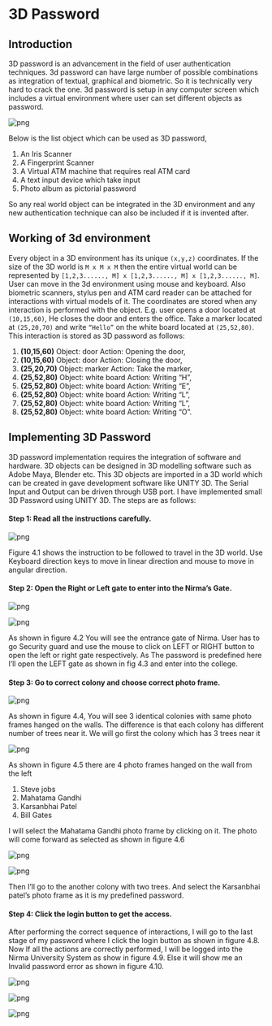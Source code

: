 # 3D Password

## Introduction

3D password is an advancement in the field of user authentication techniques. 3d password can have large number of possible combinations as integration of textual, graphical and biometric. So it is technically very hard to crack the one. 3d password is setup in any computer screen which includes a virtual environment where user can set different objects as password. 

![png](../../assets/projects/3d_password/1.png)

Below is the list object which can be used
as 3D password,

1. An Iris Scanner
2. A Fingerprint Scanner
3. A Virtual ATM machine that requires real ATM card
4. A text input device which take input
5. Photo album as pictorial password

So any real world object can be integrated in the 3D environment and any
new authentication technique can also be included if it is invented after.

## Working of 3d environment
Every object in a 3D environment has its unique `(x,y,z)` coordinates. If the
size of the 3D world is `M x M x M` then the entire virtual world can be
represented by `[1,2,3......, M] x [1,2,3......, M] x [1,2,3......, M]`. User can
move in the 3d environment using mouse and keyboard. Also biometric
scanners, stylus pen and ATM card reader can be attached for interactions
with virtual models of it. The coordinates are stored when any interaction is
performed with the object. E.g. user opens a door located at `(10,15,60)`,
He closes the door and enters the office. Take a marker located at
`(25,20,70)` and write `“Hello”` on the white board located at `(25,52,80)`. This
interaction is stored as 3D password as follows:

1. **(10,15,60)** Object: door Action: Opening the door,
2. **(10,15,60)** Object: door Action: Closing the door,
3. **(25,20,70)** Object: marker Action: Take the marker,
4. **(25,52,80)** Object: white board Action: Writing “H”,
5. **(25,52,80)** Object: white board Action: Writing “E”,
6. **(25,52,80)** Object: white board Action: Writing “L”,
7. **(25,52,80)** Object: white board Action: Writing “L”,
8. **(25,52,80)** Object: white board Action: Writing “O”.

## Implementing 3D Password

3D password implementation requires the integration of software and hardware.
3D objects can be designed in 3D modelling software such as Adobe Maya, Blender
etc. This 3D objects are imported in a 3D world which can be created in gave
development software like UNITY 3D. The Serial Input and Output can be driven
through USB port. I have implemented small 3D Password using UNITY 3D. The
steps are as follows:

#### Step 1: Read all the instructions carefully.

![png](../../assets/projects/3d_password/4_1.jpg)

Figure 4.1 shows the instruction to be followed to travel in the 3D world. Use
Keyboard direction keys to move in linear direction and mouse to move in angular
direction.

#### Step 2: Open the Right or Left gate to enter into the Nirma’s Gate.

![png](../../assets/projects/3d_password/4_2.jpg)

![png](../../assets/projects/3d_password/4_3.jpg)

As shown in figure 4.2 You will see the entrance gate of Nirma. User has to go
Security guard and use the mouse to click on LEFT or RIGHT button to open the
left or right gate respectively. As The password is predefined here I’ll open the
LEFT gate as shown in fig 4.3 and enter into the college.

#### Step 3: Go to correct colony and choose correct photo frame.

![png](../../assets/projects/3d_password/4_4.jpg)

As shown in figure 4.4, You will see 3 identical colonies with same photo frames
hanged on the walls. The difference is that each colony has different number of
trees near it. We will go first the colony which has 3 trees near it

![png](../../assets/projects/3d_password/4_5.jpg)

As shown in figure 4.5 there are 4 photo frames hanged on the wall from the left

1. Steve jobs
2. Mahatama Gandhi
3. Karsanbhai Patel
4. Bill Gates

I will select the Mahatama Gandhi photo frame by clicking on it. The photo will
come forward as selected as shown in figure 4.6


![png](../../assets/projects/3d_password/4_6.jpg)

![png](../../assets/projects/3d_password/4_7.jpg)

Then I’ll go to the another colony with two trees. And select the Karsanbhai patel’s
photo frame as it is my predefined password.

#### Step 4: Click the login button to get the access.

After performing the correct sequence of interactions, I will go to the last stage of
my password where I click the login button as shown in figure 4.8. Now If all the
actions are correctly performed, I will be logged into the Nirma University System
as show in figure 4.9. Else it will show me an Invalid password error as shown in
figure 4.10.

![png](../../assets/projects/3d_password/4_8.jpg)

![png](../../assets/projects/3d_password/4_8.jpg)

![png](../../assets/projects/3d_password/4_10.jpg)

